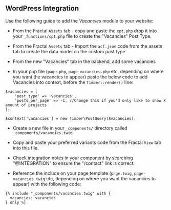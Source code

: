 ## WordPress Integration

Use the following guide to add the *Vacancies* module to your website:

- From the Fractal `Assets` tab - copy and paste the `cpt.php` drop it into your `_functions/cpt.php` file to create the "Vacancies" Post Type.

- From the Fractal `Assets` tab - Import the `acf.json` code from the assets tab to create the data model on the custom post type

- From the new "Vacancies" tab in the backend, add some vacancies

- In your php file (`page.php`, `page-vacancies.php` etc, depending on where you want the vacancies to appear) paste the below code to add Vacancies into context, before the `Timber::render()` line:

```
$vacancies = [
    'post_type' => 'vacancies',
    'posts_per_page' => -1, //Change this if you'd only like to show X amount of projects
];

$context['vacancies'] = new Timber\PostQuery($vacancies);
```

- Create a new file in your `_components/` directory called `_components/vacancies.twig`

- Copy and paste your preferred variants code from the Fractal `View` tab into this file.

- Check integration notes in your component by searching "@INTEGRATION" to ensure the "/contact" link is correct.

- Reference the include on your page template (`page.twig`, `page-vacancies.twig` etc, depending on where you want the vacancies to appear) with the following code:

```
{% include "_components/vacancies.twig" with {
  vacancies: vacancies
} only %}
```